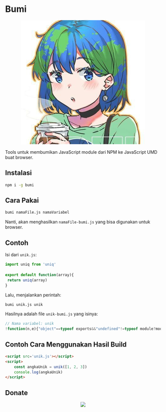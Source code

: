 # Bumi

<p align='center'>
	<img src='src/bumi.jpg'/>
</p>

Tools untuk membumikan JavaScript module dari NPM ke JavaScript UMD buat browser.

## Instalasi

```bash
npm i -g bumi
```

## Cara Pakai

```bash
bumi namaFile.js namaVariabel
```

Nanti, akan menghasilkan `namaFile-bumi.js` yang bisa digunakan untuk browser.

## Contoh

Isi dari `unik.js`:

```javascript
import uniq from 'uniq'

export default function(array){
 return uniq(array)
}
```

Lalu, menjalankan perintah:

```bash
bumi unik.js unik
```

Hasilnya adalah file `unik-bumi.js` yang isinya:

```javascript
// Nama variabel: unik
!function(n,e){"object"==typeof exports&&"undefined"!=typeof module?module.exports=e():"function"==typeof define&&define.amd?define(e):(n="undefined"!=typeof globalThis?globalThis:n||self).unik=e()}(this,function(){"use strict";var e=function(n,e,t){return 0===n.length?n:e?(t||n.sort(e),function(n,e){for(var t,o=1,r=n.length,f=n[0],u=(n[0],1);u<r;++u)t=f,e(f=n[u],t)&&(u!==o?n[o++]=f:o++);return n.length=o,n}(n,e)):(t||n.sort(),function(n){for(var e=1,t=n.length,o=n[0],r=n[0],f=1;f<t;++f,r=o)r=o,(o=n[f])!==r&&(f!==e?n[e++]=o:e++);return n.length=e,n}(n))};return function(n){return e(n)}});
```

## Contoh Cara Menggunakan Hasil Build

```html
<script src='unik.js'></script>
<script>
	const angkaUnik = unik([1, 2, 3])
	console.log(angkaUnik)
</script>
```

## Donate

<p align='center'>
    <a href='https://www.nihbuatjajan.com/mzaini30'>
        <img src='https://d4xyvrfd64gfm.cloudfront.net/buttons/default-cta.png'/>
    </a>
</p>